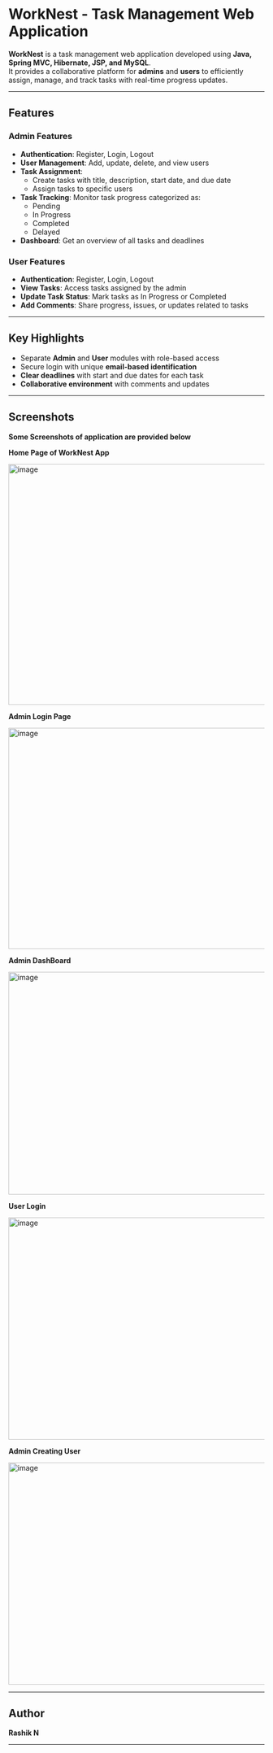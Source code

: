 # WorkNest - Task Management Web Application  

**WorkNest** is a task management web application developed using **Java, Spring MVC, Hibernate, JSP, and MySQL**.  
It provides a collaborative platform for **admins** and **users** to efficiently assign, manage, and track tasks with real-time progress updates.  

---

## Features  

### Admin Features  
- **Authentication**: Register, Login, Logout  
- **User Management**: Add, update, delete, and view users  
- **Task Assignment**:  
  - Create tasks with title, description, start date, and due date  
  - Assign tasks to specific users  
- **Task Tracking**: Monitor task progress categorized as:  
  - Pending  
  - In Progress  
  - Completed  
  - Delayed  
- **Dashboard**: Get an overview of all tasks and deadlines  

###  User Features  
- **Authentication**: Register, Login, Logout  
- **View Tasks**: Access tasks assigned by the admin  
- **Update Task Status**: Mark tasks as In Progress or Completed  
- **Add Comments**: Share progress, issues, or updates related to tasks  

---

##  Key Highlights  
- Separate **Admin** and **User** modules with role-based access  
- Secure login with unique **email-based identification**  
- **Clear deadlines** with start and due dates for each task  
- **Collaborative environment** with comments and updates  

---

## Screenshots

**Some Screenshots of application are provided below**

**Home Page of WorkNest App**

<img width="845" height="474" alt="image" src="https://github.com/user-attachments/assets/e07520e6-7964-440a-a483-f309d300bdc5" />

**Admin Login Page**

<img width="825" height="435" alt="image" src="https://github.com/user-attachments/assets/4071e2a7-2529-4cce-ab79-97785f70f409" />

**Admin DashBoard**

<img width="825" height="438" alt="image" src="https://github.com/user-attachments/assets/d7b3312a-66c0-44ed-a955-125bd8c94899" />

**User Login**

<img width="825" height="437" alt="image" src="https://github.com/user-attachments/assets/2dd6d239-a606-4b95-826d-d64ed2107f9e" />

**Admin Creating User**

<img width="825" height="437" alt="image" src="https://github.com/user-attachments/assets/2be53540-ca83-4055-96fe-cb4289540fa6" />

---

## Author

**Rashik N**














---

